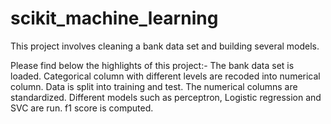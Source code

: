# scikit_machine_learning

This project involves cleaning a bank data set and building several models.

Please find below the highlights of this project:-
The bank data set is loaded. 
Categorical column with different levels are recoded into numerical column.
Data is split into training and test.
The numerical columns are standardized.
Different models such as perceptron, Logistic regression and SVC are run.
f1 score is computed.


